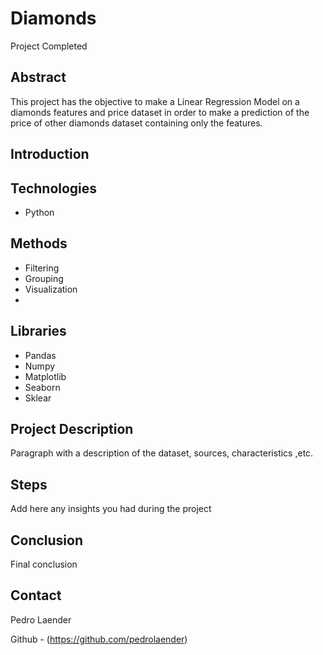 # Diamonds

  Project Completed
## Abstract

  This project has the objective to make a Linear Regression Model on a diamonds features and price dataset in order to make a prediction of the price of other diamonds dataset containing only the features. 
## Introduction

## Technologies 

  - Python

## Methods

  - Filtering
  - Grouping
  - Visualization
  - 


## Libraries

  - Pandas
  - Numpy
  - Matplotlib
  - Seaborn
  - Sklear

## Project Description

  Paragraph with a description of the dataset, sources, characteristics ,etc.

## Steps
  Add here any insights you had during the project

## Conclusion
  Final conclusion
  
## Contact

  Pedro Laender
  
  Github - (https://github.com/pedrolaender)
 
